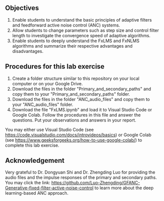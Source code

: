 ## Objectives
1. Enable students to understand the basic principles of adaptive filters and feedforward active noise control (ANC) systems.
2. Allow students to change parameters such as step size and control filter length to investigate the convergence speed of adaptive algorithms.
3. Enable students to deeply understand the FxLMS and FxNLMS algorithms and summarize their respective advantages and disadvantages.

## Procedures for this lab exercise
1. Create a folder structure similar to this repository on your local computer or on your Google Drive.
2. Download the files in the folder "Primary_and_secondary_paths" and copy them to your "Primary_and_secondary_paths" folder.
3. Download the files in the folder "ANC_audio_files" and copy them to your "ANC_audio_files" folder.
4. Download the file "FxLMS.ipynb" and load it to Visual Studio Code or Google Colab. Follow the procedures in this file and answer the questions. Put your observations and answers in your report.

You may either use Visual Studio Code (see https://code.visualstudio.com/docs/introvideos/basics) or Google Colab (see https://www.geeksforgeeks.org/how-to-use-google-colab/) to complete this lab exercise.

## Acknowledgement
Very grateful to Dr. Dongyuan Shi and Dr. Zhengding Luo for providing the audio files and the impulse responses of the primary and secondary paths. You may click the link: https://github.com/Luo-Zhengding/GFANC-Generative-fixed-filter-active-noise-control to learn more about the deep learning-based ANC approach.

 
